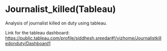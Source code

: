 # Journalist_killed(Tableau)

Analysis of journalist killed on duty using tableau.

Link for the tableau dashboard:
https://public.tableau.com/profile/siddhesh.sreedar#!/vizhome/Journalistkilledonduty/Dashboard1

